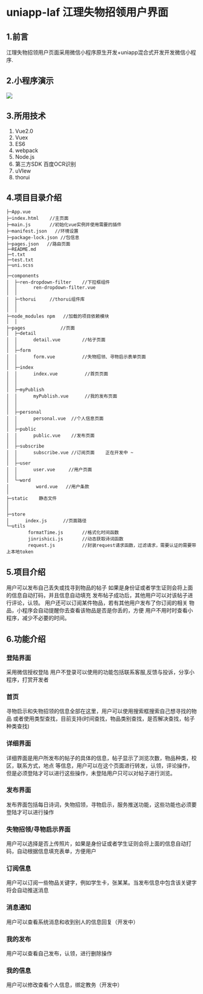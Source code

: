 # uniapp-laf 江理失物招领用户界面

## 1.前言

  江理失物招领用户页面采用微信小程序原生开发+uniapp混合式开发开发微信小程序.

## 2.小程序演示

  ![](https://laf.ywenrou.cn/img/user/tiezi/xcxonline.jpg)

## 3.所用技术 

1. Vue2.0
2. Vuex
3. ES6
4. webpack
5. Node.js
6. 第三方SDK 百度OCR识别
7. uVIew
8. thorui

## 4.项目目录介绍

~~~
├─App.vue  
├─index.html	//主页面
├─main.js		//初始化vue实例并使用需要的插件
├─manifest.json	  //环境设置
├─package-lock.json	//包信息
├─pages.json   //路由页面
├─README.md	
├─t.txt
├─test.txt
├─uni.scss 
│      
├─components
│  ├─ren-dropdown-filter    //下拉框组件
│  │      ren-dropdown-filter.vue
│  │      
│  ├─thorui 	//thorui组件库
│  │          
│  │                  
├─node_modules npm   //加载的项目依赖模块
│  │                 
├─pages 			//页面
│  ├─detail
│  │      detail.vue 		//帖子页面
│  │      
│  ├─form
│  │      form.vue			//失物招领、寻物启示表单页面
│  │      
│  ├─index
│  │      index.vue			 //首页页面
│  │      
│  │      
│  ├─myPublish
│  │      myPublish.vue 	 //我的发布页面
│  │    
│  │      
│  ├─personal
│  │      personal.vue	//个人信息页面
│  │      
│  ├─public
│  │      public.vue	//发布页面
│  │      
│  ├─subscribe
│  │      subscribe.vue //订阅页面    正在开发中 ~
│  │      
│  ├─user
│  │      user.vue 	   //用户页面
│  │      	
│  └─word
│          word.vue   //用户条款
│          
├─static	静态文件
│  
│          
├─store
│      index.js      //页面路径           
└─utils		
        formatTime.js		//格式化时间函数
        jinrishici.js		//动态获取诗词函数
        request.js			//封装request请求函数，过滤请求，需要认证的需要带上本地token
~~~

## 5.项目介绍

   用户可以发布自己丢失或找寻到物品的帖子
   如果是身份证或者学生证则会将上面的信息自动打码，并且信息自动填充
   发布帖子成功后，其他用户可以对该帖子进行评论，认领。
   用户还可以订阅某件物品，若有其他用户发布了你订阅的相关
   物品，小程序会自动提醒你去查看该物品是否是你丢的，方便
   用户不用时时查看小程序，减少不必要的时间。

## 6.功能介绍  

 ### 登陆界面

 采用微信授权登陆
 用户不登录可以使用的功能包括联系客服,反馈与投诉，分享小程序，打赏开发者

 ### 首页

 寻物启示和失物招领的信息全部在这里，用户可以使用搜索框搜索自己想寻找的物品
 或者使用类型查找，目前支持(时间查找，物品类别查找，是否解决查找，帖子种类查找)

 ### 详细界面

 详细界面是用户所发布的帖子的具体的信息，帖子显示了浏览次数，物品种类，校区，联系方式，地点
 等信息，用户可以在这个页面进行转发，认领，评论操作，但是必须登陆才可以进行这些操作，未登陆用户只可以对帖子进行浏览。

 ### 发布界面

 发布界面包括每日诗词，失物招领，寻物启示，服务推送功能，这些功能也必须要登陆才可以进行操作

 ### 失物招领/寻物启示界面

 用户可以选择是否上传照片，如果是身份证或者学生证则会将上面的信息自动打码，自动根据信息填充表单，方便用户
 
 ### 订阅信息

 用户可以订阅一些物品关键字，例如学生卡，张某某。当发布信息中包含该关键字将会自动推送消息
 
 ### 消息通知

 用户可以查看系统消息和收到别人的信息回复（开发中）
 ### 我的发布
 用户可以查看自己发布，认领，进行删除操作
 
 ### 我的信息
 用户可以修改查看个人信息，绑定教务（开发中）
 
 ### 